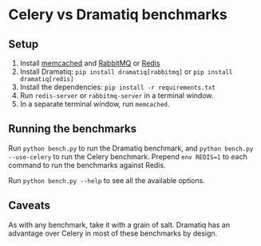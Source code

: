 # Celery vs Dramatiq benchmarks

## Setup

1. Install [memcached][memcached] and [RabbitMQ][rabbitmq] or [Redis][redis]
1. Install Dramatiq: `pip install dramatiq[rabbitmq]` or `pip install dramatiq[redis]`
1. Install the dependencies: `pip install -r requirements.txt`
1. Run `redis-server` or `rabbitmq-server` in a terminal window.
1. In a separate terminal window, run `memcached`.

## Running the benchmarks

Run `python bench.py` to run the Dramatiq benchmark, and `python
bench.py --use-celery` to run the Celery benchmark.  Prepend `env
REDIS=1` to each command to run the benchmarks against Redis.

Run `python bench.py --help` to see all the available options.

## Caveats

As with any benchmark, take it with a grain of salt.  Dramatiq has an
advantage over Celery in most of these benchmarks by design.


[memcached]: https://memcached.org
[rabbitmq]: https://www.rabbitmq.com
[redis]: https://redis.io
